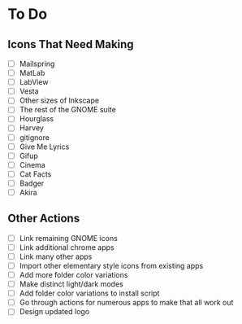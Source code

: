 # To Do

## Icons That Need Making

-   [ ] Mailspring
-   [ ] MatLab
-   [ ] LabView
-   [ ] Vesta
-   [ ] Other sizes of Inkscape
-   [ ] The rest of the GNOME suite
-   [ ] Hourglass
-   [ ] Harvey
-   [ ] gitignore
-   [ ] Give Me Lyrics
-   [ ] Gifup
-   [ ] Cinema
-   [ ] Cat Facts
-   [ ] Badger
-   [ ] Akira

## Other Actions

-   [ ] Link remaining GNOME icons
-   [ ] Link additional chrome apps
-   [ ] Link many other apps
-   [ ] Import other elementary style icons from existing apps
-   [ ] Add more folder color variations
-   [ ] Make distinct light/dark modes
-   [ ] Add folder color variations to install script
-   [ ] Go through actions for numerous apps to make that all work out
-   [ ] Design updated logo